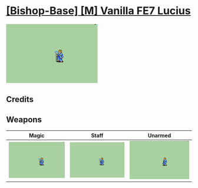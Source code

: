 # [\[Bishop-Base\] \[M\] Vanilla FE7 Lucius](./)

<img src="./6.%20Magic/Magic_000.png" alt="[Bishop-Base] [M] Vanilla FE7 Lucius standing" />

## Credits



## Weapons


|Magic |Staff |Unarmed |
|  :---: | :---: | :---: |
| <img alt="Magic animation" src="./6.%20Magic/Magic.gif" /> | <img alt="Staff animation" src="./7.%20Staff/Staff.gif" /> | <img alt="Unarmed animation" src="./8.%20Unarmed/Unarmed.gif" /> |
